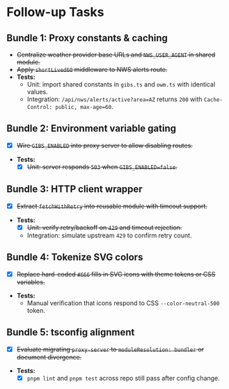 # Follow-up Tasks

## Bundle 1: Proxy constants & caching
- ~~Centralize weather provider base URLs and `NWS_USER_AGENT` in shared module.~~
- ~~Apply `shortLived60` middleware to NWS alerts route.~~
- **Tests:**
  - Unit: import shared constants in `gibs.ts` and `owm.ts` with identical values.
  - Integration: `/api/nws/alerts/active?area=AZ` returns `200` with `Cache-Control: public, max-age=60`.

## Bundle 2: Environment variable gating
- [x] ~~Wire `GIBS_ENABLED` into proxy server to allow disabling routes.~~
- **Tests:**
  - [x] ~~Unit: server responds `503` when `GIBS_ENABLED=false`.~~

## Bundle 3: HTTP client wrapper
- [x] ~~Extract `fetchWithRetry` into reusable module with timeout support.~~
- **Tests:**
  - [x] ~~Unit: verify retry/backoff on `429` and timeout rejection.~~
  - Integration: simulate upstream `429` to confirm retry count.

## Bundle 4: Tokenize SVG colors
- [x] ~~Replace hard-coded `#666` fills in SVG icons with theme tokens or CSS variables.~~
- **Tests:**
  - Manual verification that icons respond to CSS `--color-neutral-500` token.

## Bundle 5: tsconfig alignment
- [x] ~~Evaluate migrating `proxy-server` to `moduleResolution: bundler` or document divergence.~~
- **Tests:**
  - [x] `pnpm lint` and `pnpm test` across repo still pass after config change.
